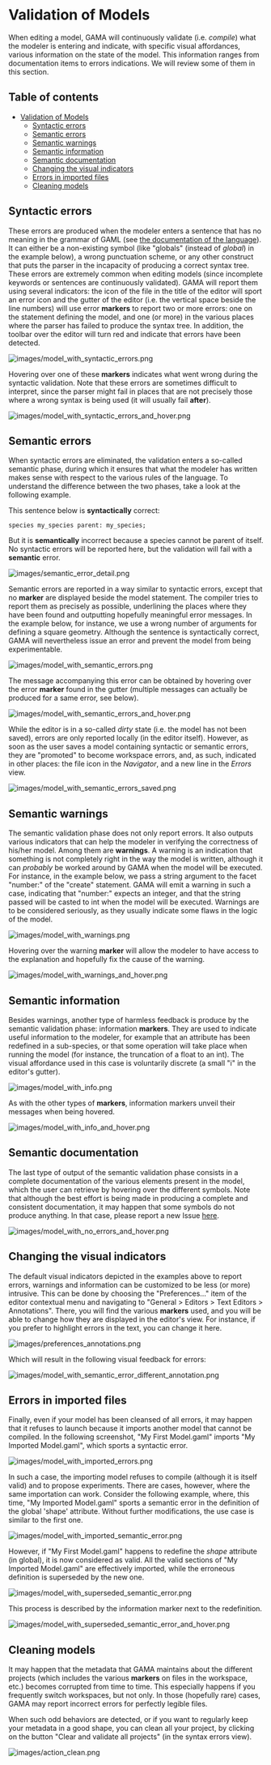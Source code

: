 
# Validation of Models

When editing a model, GAMA will continuously validate (i.e. _compile_) what the modeler is entering and indicate, with specific visual affordances, various information on the state of the model. This information ranges from documentation items to errors indications. We will review some of them in this section.

## Table of contents 

* [Validation of Models](#validation-of-models)
	* [Syntactic errors](#syntactic-errors)
	* [Semantic errors](#semantic-errors)
	* [Semantic warnings](#semantic-warnings)
	* [Semantic information](#semantic-information)
	* [Semantic documentation](#semantic-documentation)
	* [Changing the visual indicators](#changing-the-visual-indicators)
	* [Errors in imported files](#errors-in-imported-files)
	* [Cleaning models](#cleaning-models)


## Syntactic errors
These errors are produced when the modeler enters a sentence that has no meaning in the grammar of GAML (see [the documentation of the language](https://github.com/mazarsju/gama_doc_17/wiki/WikiOnly/GamlLanguage.md)). It can either be a non-existing symbol (like "globals" (instead of _global_) in the example below), a wrong punctuation scheme, or any other construct that puts the parser in the incapacity of producing a correct syntax tree. These errors are extremely common when editing models (since incomplete keywords or sentences are continuously validated). GAMA will report them using several indicators: the icon of the file in the title of the editor will sport an error icon and the gutter of the editor (i.e. the vertical space beside the line numbers) will use error **markers** to report two or more errors: one on the statement defining the model, and one (or more) in the various places where the parser has failed to produce the syntax tree. In addition, the toolbar over the editor will turn red and indicate that errors have been detected.

![images/model_with_syntactic_errors.png](images/model_with_syntactic_errors.png)

Hovering over one of these **markers** indicates what went wrong during the syntactic validation. Note that these errors are sometimes difficult to interpret, since the parser might fail in places that are not precisely those where a wrong syntax is being used (it will usually fail **after**).

![images/model_with_syntactic_errors_and_hover.png](images/model_with_syntactic_errors_and_hover.png)


## Semantic errors
When syntactic errors are eliminated, the validation enters a so-called semantic phase, during which it ensures that what the modeler has written makes sense with respect to the various rules of the language. To understand the difference between the two phases, take a look at the following example.

This sentence below is **syntactically** correct:
```
species my_species parent: my_species;
```
But it is **semantically** incorrect because a species cannot be parent of itself. No syntactic errors will be reported here, but the validation will fail with a **semantic** error.

![images/semantic_error_detail.png](images/semantic_error_detail.png)



Semantic errors are reported in a way similar to syntactic errors, except that no **marker** are displayed beside the model statement. The compiler tries to report them as precisely as possible, underlining the places where they have been found and outputting hopefully meaningful error messages. In the example below, for instance, we use a wrong number of arguments for defining a square geometry. Although the sentence is syntactically correct, GAMA will nevertheless issue an error and prevent the model from being experimentable.

![images/model_with_semantic_errors.png](images/model_with_semantic_errors.png)



The message accompanying this error can be obtained by hovering over the error **marker** found in the gutter (multiple messages can actually be produced for a same error, see below).

![images/model_with_semantic_errors_and_hover.png](images/model_with_semantic_errors_and_hover.png)



While the editor is in a so-called _dirty_ state (i.e. the model has not been saved), errors are only reported locally (in the editor itself). However, as soon as the user saves a model containing syntactic or semantic errors, they are "promoted" to become workspace errors, and, as such, indicated in other places: the file icon in the _Navigator_, and a new line in the _Errors_ view.

![images/model_with_semantic_errors_saved.png](images/model_with_semantic_errors_saved.png)


## Semantic warnings

The semantic validation phase does not only report errors. It also outputs various indicators that can help the modeler in verifying the correctness of his/her model. Among them are **warnings**. A warning is an indication that something is not completely right in the way the model is written, although it can _probably_ be worked around by GAMA when the model will be executed. For instance, in the example below, we pass a string argument to the facet "number:" of the "create" statement. GAMA will emit a warning in such a case, indicating that "number:" expects an integer, and that the string passed will be casted to int when the model will be executed. Warnings are to be considered seriously, as they usually indicate some flaws in the logic of the model.

![images/model_with_warnings.png](images/model_with_warnings.png)



Hovering over the warning **marker** will allow the modeler to have access to the explanation and hopefully fix the cause of the warning.

![images/model_with_warnings_and_hover.png](images/model_with_warnings_and_hover.png)



## Semantic information
Besides warnings, another type of harmless feedback is produce by the semantic validation phase: information **markers**. They are used to indicate useful information to the modeler, for example that an attribute has been redefined in a sub-species, or that some operation will take place when running the model (for instance, the truncation of a float to an int). The visual affordance used in this case is voluntarily discrete (a small "i" in the editor's gutter).

![images/model_with_info.png](images/model_with_info.png)


As with the other types of **markers**, information markers unveil their messages when being hovered.

![images/model_with_info_and_hover.png](images/model_with_info_and_hover.png)




## Semantic documentation
The last type of output of the semantic validation phase consists in a complete documentation of the various elements present in the model, which the user can retrieve by hovering over the different symbols. Note that although the best effort is being made in producing a complete and consistent documentation, it may happen that some symbols do not produce anything. In that case, please report a new Issue [here](https://code.google.com/p/gama-platform/issues/list).

![images/model_with_no_errors_and_hover.png](images/model_with_no_errors_and_hover.png)



## Changing the visual indicators
The default visual indicators depicted in the examples above to report errors, warnings and information can be customized to be less (or more) intrusive. This can be done by choosing the "Preferences…" item of the editor contextual menu and navigating to "General > Editors > Text Editors > Annotations". There, you will find the various **markers** used, and you will be able to change how they are displayed in the editor's view. For instance, if you prefer to highlight errors in the text, you can change it here.

![images/preferences_annotations.png](images/preferences_annotations.png)


Which will result in the following visual feedback for errors:

![images/model_with_semantic_error_different_annotation.png](images/model_with_semantic_error_different_annotation.png)



## Errors in imported files

Finally, even if your model has been cleansed of all errors, it may happen that it refuses to launch because it imports another model that cannot be compiled. In the following screenshot, "My First Model.gaml" imports "My Imported Model.gaml", which sports a syntactic error.

![images/model_with_imported_errors.png](images/model_with_imported_errors.png)


In such a case, the importing model refuses to compile (although it is itself valid) and to propose experiments. There are cases, however, where the same importation can work. Consider the following example, where, this time, "My Imported Model.gaml" sports a semantic error in the definition of the global 'shape' attribute. Without further modifications, the use case is similar to the first one.

![images/model_with_imported_semantic_error.png](images/model_with_imported_semantic_error.png)

However, if "My First Model.gaml" happens to redefine the _shape_ attribute (in global), it is now considered as valid. All the valid sections of "My Imported Model.gaml" are effectively imported, while the erroneous definition is superseded by the new one.

![images/model_with_superseded_semantic_error.png](images/model_with_superseded_semantic_error.png)

This process is described by the information marker next to the redefinition.

![images/model_with_superseded_semantic_error_and_hover.png](images/model_with_superseded_semantic_error_and_hover.png)



## Cleaning models
It may happen that the metadata that GAMA maintains about the different projects (which includes the various **markers** on files in the workspace, etc.) becomes corrupted from time to time. This especially happens if you frequently switch workspaces, but not only. In those (hopefully rare) cases, GAMA may report incorrect errors for perfectly legible files.

When such odd behaviors are detected, or if you want to regularly keep your metadata in a good shape, you can clean all your project, by clicking on the button "Clear and validate all projects" (in the syntax errors view).

![images/action_clean.png](images/action_clean.png)